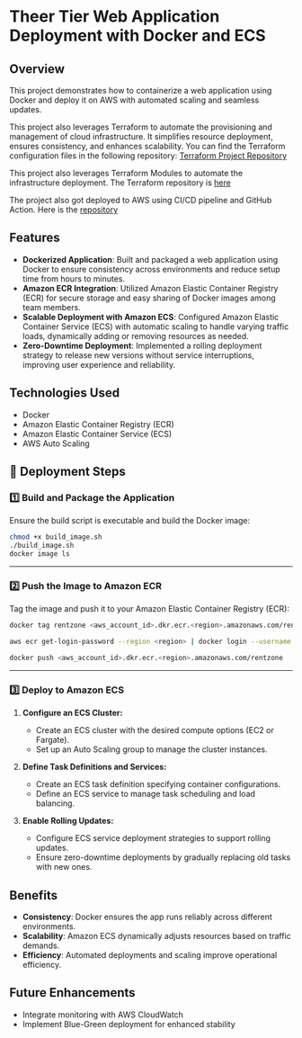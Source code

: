 # Theer Tier Web Application Deployment with Docker and ECS

## Overview
This project demonstrates how to containerize a web application using Docker and deploy it on AWS with automated scaling and seamless updates.

This project also leverages Terraform to automate the provisioning and management of cloud infrastructure. It simplifies resource deployment, ensures consistency, and enhances scalability. You can find the Terraform configuration files in the following repository: [Terraform Project Repository](https://github.com/li-zhang1/rentzone-terraform-ecs-project)

This project also leverages Terraform Modules to automate the infrastructure deployment. The Terraform repository is [here](https://github.com/li-zhang1/rentzone-infrastructure-ecs)

The project also got deployed to AWS using CI/CD pipeline and GitHub Action. Here is the [repository](https://github.com/li-zhang1/rentzone-github-action-terraform-ecs-project)
## Features
- **Dockerized Application**: Built and packaged a web application using Docker to ensure consistency across environments and reduce setup time from hours to minutes.
- **Amazon ECR Integration**: Utilized Amazon Elastic Container Registry (ECR) for secure storage and easy sharing of Docker images among team members.
- **Scalable Deployment with Amazon ECS**: Configured Amazon Elastic Container Service (ECS) with automatic scaling to handle varying traffic loads, dynamically adding or removing resources as needed.
- **Zero-Downtime Deployment**: Implemented a rolling deployment strategy to release new versions without service interruptions, improving user experience and reliability.

## Technologies Used
- Docker
- Amazon Elastic Container Registry (ECR)
- Amazon Elastic Container Service (ECS)
- AWS Auto Scaling

## 🚀 Deployment Steps

### **1️⃣ Build and Package the Application**
Ensure the build script is executable and build the Docker image:
```sh
chmod +x build_image.sh
./build_image.sh
docker image ls
```

---

### **2️⃣ Push the Image to Amazon ECR**
Tag the image and push it to your Amazon Elastic Container Registry (ECR):
```sh
docker tag rentzone <aws_account_id>.dkr.ecr.<region>.amazonaws.com/rentzone

aws ecr get-login-password --region <region> | docker login --username AWS --password-stdin <aws_account_id>.dkr.ecr.<region>.amazonaws.com

docker push <aws_account_id>.dkr.ecr.<region>.amazonaws.com/rentzone
```

---

### **3️⃣ Deploy to Amazon ECS**
1. **Configure an ECS Cluster:**
   - Create an ECS cluster with the desired compute options (EC2 or Fargate).
   - Set up an Auto Scaling group to manage the cluster instances.

2. **Define Task Definitions and Services:**
   - Create an ECS task definition specifying container configurations.
   - Define an ECS service to manage task scheduling and load balancing.

3. **Enable Rolling Updates:**
   - Configure ECS service deployment strategies to support rolling updates.
   - Ensure zero-downtime deployments by gradually replacing old tasks with new ones.

## Benefits
- **Consistency**: Docker ensures the app runs reliably across different environments.
- **Scalability**: Amazon ECS dynamically adjusts resources based on traffic demands.
- **Efficiency**: Automated deployments and scaling improve operational efficiency.

## Future Enhancements
- Integrate monitoring with AWS CloudWatch
- Implement Blue-Green deployment for enhanced stability



